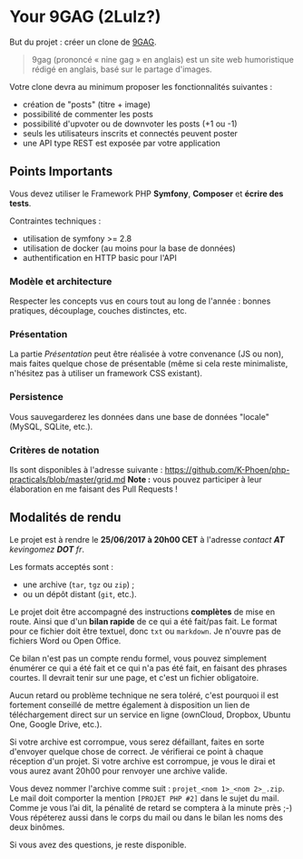 Your 9GAG (2Lulz?)
==================

But du projet : créer un clone de [9GAG](https://9gag.com/).

> 9gag (prononcé « nine gag » en anglais) est un site web humoristique rédigé
> en anglais, basé sur le partage d'images.

Votre clone devra au minimum proposer les fonctionnalités suivantes :
* création de "posts" (titre + image)
* possibilité de commenter les posts
* possibilité d'upvoter ou de downvoter les posts (+1 ou -1)
* seuls les utilisateurs inscrits et connectés peuvent poster
* une API type REST est exposée par votre application

## Points Importants

Vous devez utiliser le Framework PHP **Symfony**, **Composer** et **écrire des tests**.

Contraintes techniques :
* utilisation de symfony >= 2.8
* utilisation de docker (au moins pour la base de données)
* authentification en HTTP basic pour l'API

### Modèle et architecture

Respecter les concepts vus en cours tout au long de l'année : bonnes pratiques,
découplage, couches distinctes, etc.

### Présentation

La partie _Présentation_ peut être réalisée à votre convenance (JS ou non), mais
faites quelque chose de présentable (même si cela reste minimaliste, n'hésitez
pas à utiliser un framework CSS existant).

### Persistence

Vous sauvegarderez les données dans une base de données "locale" (MySQL, SQLite,
etc.).

### Critères de notation

Ils sont disponibles à l'adresse suivante : https://github.com/K-Phoen/php-practicals/blob/master/grid.md
**Note :** vous pouvez participer à leur élaboration en me faisant des Pull Requests !

## Modalités de rendu

Le projet est à rendre le **25/06/2017 à 20h00 CET** à l'adresse *contact __AT__ kevingomez __DOT__ fr*.

Les formats acceptés sont :

* une archive (`tar`, `tgz` ou `zip`) ;
* ou un dépôt distant (`git`, etc.).

Le projet doit être accompagné des instructions **complètes** de mise en route.
Ainsi que d'un **bilan rapide** de ce qui a été fait/pas fait. Le format pour ce
fichier doit être textuel, donc `txt` ou `markdown`. Je n'ouvre pas de fichiers
Word ou Open Office.

Ce bilan n'est pas un compte rendu formel, vous pouvez simplement énumérer ce
qui a été fait et ce qui n'a pas été fait, en faisant des phrases courtes. Il
devrait tenir sur une page, et c'est un fichier obligatoire.

Aucun retard ou problème technique ne sera toléré, c'est pourquoi il est
fortement conseillé de mettre également à disposition un lien de téléchargement
direct sur un service en ligne (ownCloud, Dropbox, Ubuntu One, Google Drive,
etc.).

Si votre archive est corrompue, vous serez défaillant, faites en sorte d'envoyer
quelque chose de correct. Je vérifierai ce point à chaque réception d'un projet.
Si votre archive est corrompue, je vous le dirai et vous aurez avant 20h00 pour
renvoyer une archive valide.

Vous devez nommer l'archive comme suit : `projet_<nom 1>_<nom 2>_.zip`. Le mail
doit comporter la mention `[PROJET PHP #2]` dans le sujet du mail. Comme je vous
l’ai dit, la pénalité de retard se comptera à la minute près ;-)
Vous répéterez aussi dans le corps du mail ou dans le bilan les noms des deux
binômes.

Si vous avez des questions, je reste disponible.
